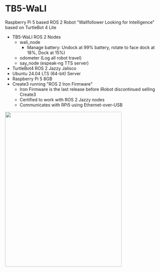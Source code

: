 # TB5-WaLI

Raspberry Pi 5 based ROS 2 Robot "Wallfollower Looking for Intelligence" based on TurtleBot 4 Lite  

- TB5-WaLI ROS 2 Nodes  
  - wali_node  
    - Manage battery: Undock at 99% battery, rotate to face dock at 18%, Dock at 15%)   
  - odometer  (Log all robot travel)  
  - say_node  (espeak-ng TTS server)  
- TurtleBot4 ROS 2 Jazzy Jalisco  
- Ubuntu 24.04 LTS (64-bit) Server  
- Raspberry Pi 5 8GB  
- Create3 running "ROS 2 Iron Firmware"  
  - Iron Firmware is the last release before iRobot discontinued selling Create3  
  - Certified to work with ROS 2 Jazzy nodes  
  - Communicates with RPi5 using Ethernet-over-USB  

<img src="https://github.com/slowrunner/TB5-WaLI/blob/main/graphics/2025-01-15_TB5-WaLI_First_Assembly.jpg" width="378" height="504" />
